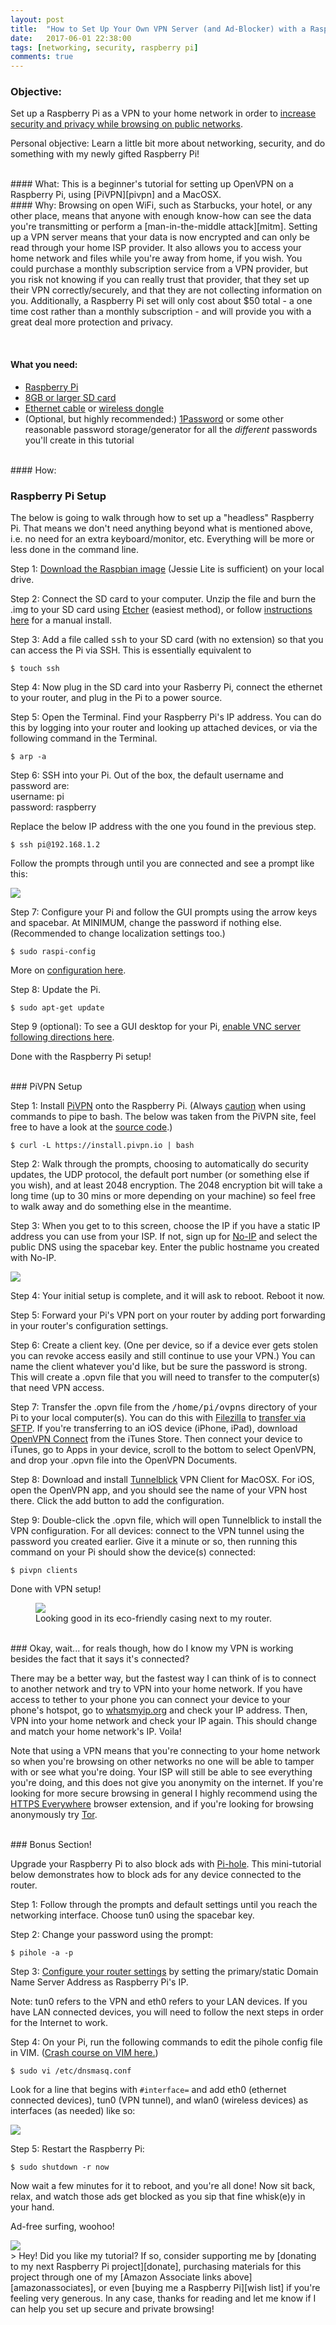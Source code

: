 ```yaml
---
layout: post
title:  "How to Set Up Your Own VPN Server (and Ad-Blocker) with a Raspberry Pi"
date:   2017-06-01 22:38:00
tags: [networking, security, raspberry pi]
comments: true
---
```



### Objective:
Set up a Raspberry Pi as a VPN to your home network in order to [increase security and privacy while browsing on public networks][wifi safety].

Personal objective: Learn a little bit more about networking, security, and do something with my newly gifted Raspberry Pi!


<br>
#### What:
This is a beginner's tutorial for setting up OpenVPN on a Raspberry Pi, using [PiVPN][pivpn] and a MacOSX.


<br>
#### Why:
Browsing on open WiFi, such as Starbucks, your hotel, or any other place, means that anyone with enough know-how can see the  data you're transmitting or perform a [man-in-the-middle attack][mitm]. Setting up a VPN server means that your data is now encrypted and can only be read through your home ISP provider. It also allows you to access your home network and files while you're away from home, if you wish. You could purchase a monthly subscription service from a VPN provider, but you risk not knowing if you can really trust that provider, that they set up their VPN correctly/securely, and that they are not collecting information on you. Additionally, a Raspberry Pi set will only cost about $50 total - a one time cost rather than a monthly subscription - and will provide you with a great deal more protection and privacy.


<br><a name="amazonassociates"></a>
#### What you need:
- [Raspberry Pi][pi]
- [8GB or larger SD card][sdcard]
- [Ethernet cable][ethernet] or [wireless dongle][wifi]
- (Optional, but highly recommended:) [1Password][1password] or some other reasonable password storage/generator for all the *different* passwords you'll create in this tutorial


<br>
#### How:


### Raspberry Pi Setup

The below is going to walk through how to set up a "headless" Raspberry Pi. That means we don't need anything beyond what is mentioned above, i.e. no need for an extra keyboard/monitor, etc. Everything will be more or less done in the command line.

Step 1: [Download the Raspbian image][raspbian] (Jessie Lite is sufficient) on your local drive.

Step 2: Connect the SD card to your computer. Unzip the file and burn the .img to your SD card using [Etcher][etcher] (easiest method), or follow [instructions here][burn-manually] for a manual install.

Step 3: Add a file called <kbd>ssh</kbd> to your SD card (with no extension) so that you can access the Pi via SSH. This is essentially equivalent to
```
$ touch ssh
```

Step 4: Now plug in the SD card into your Rasberry Pi, connect the ethernet to your router, and plug in the Pi to a power source.

Step 5: Open the Terminal. Find your Raspberry Pi's IP address. You can do this by logging into your router and looking up attached devices, or via the following command in the Terminal.

```
$ arp -a
```

Step 6: SSH into your Pi. Out of the box, the default username and password are:
<br>username: pi
<br>password: raspberry

Replace the below IP address with the one you found in the previous step.

```
$ ssh pi@192.168.1.2
```

Follow the prompts through until you are connected and see a prompt like this:

<img src="{{url}}/images/pivpn-pihole/pi-prompt.png" class="img-responsive center-block" />

Step 7: Configure your Pi and follow the GUI prompts using the arrow keys and spacebar. At MINIMUM, change the password if nothing else. (Recommended to change localization settings too.)

```
$ sudo raspi-config
```
More on [configuration here][piconfig].

Step 8: Update the Pi.

```
$ sudo apt-get update
```

Step 9 (optional): To see a GUI desktop for your Pi, [enable VNC server following directions here][vnc].

Done with the Raspberry Pi setup!


<br>
### PiVPN Setup

Step 1: Install [PiVPN][pivpn] onto the Raspberry Pi. (Always [caution][bash-caution] when using commands to pipe to bash. The below was taken from the PiVPN site, feel free to have a look at the [source code][pivpn-source].)

```
$ curl -L https://install.pivpn.io | bash
```

Step 2: Walk through the prompts, choosing to automatically do security updates, the UDP protocol, the default port number (or something else if you wish), and at least 2048 encryption. The 2048 encryption bit will take a long time (up to 30 mins or more depending on your machine) so feel free to walk away and do something else in the meantime.

Step 3: When you get to to this screen, choose the IP if you have a static IP address you can use from your ISP. If not, sign up for [No-IP][noip] and select the public DNS using the spacebar key. Enter the public hostname you created with No-IP.

<img src="{{url}}/images/pivpn-pihole/publicipdns.png" class="img-responsive center-block" />

Step 4: Your initial setup is complete, and it will ask to reboot. Reboot it now.

Step 5: Forward your Pi's VPN port on your router by adding port forwarding in your router's configuration settings.

Step 6: Create a client key. (One per device, so if a device ever gets stolen you can revoke access easily and still continue to use your VPN.) You can name the client whatever you'd like, but be sure the password is strong. This will create a .opvn file that you will need to transfer to the computer(s) that need VPN access.

Step 7: Transfer the .opvn file from the <kbd>/home/pi/ovpns</kbd> directory of your Pi to your local computer(s). You can do this with [Filezilla][filezilla] to [transfer via SFTP][sftp]. If you're transferring to an iOS device (iPhone, iPad), download [OpenVPN Connect][openvpn] from the iTunes Store. Then connect your device to iTunes, go to Apps in your device, scroll to the bottom to select OpenVPN, and drop your .opvn file into the OpenVPN Documents.

Step 8: Download and install [Tunnelblick][tunnelblick] VPN Client for MacOSX. For iOS, open the OpenVPN app, and you should see the name of your VPN host there. Click the add button to add the configuration.

Step 9: Double-click the .opvn file, which will open Tunnelblick to install the VPN configuration. For all devices: connect to the VPN tunnel using the password you created earlier. Give it a minute or so, then running this command on your Pi should show the device(s) connected:

```
$ pivpn clients
```

Done with VPN setup!


<figure class="figure">
  <img src="{{url}}/images/pivpn-pihole/pivpn-pihole.jpg" class="figure-img img-fluid center-block" />
  <figcaption class="figure-caption text-center">Looking good in its eco-friendly casing next to my router.</figcaption>
</figure>


<br>
### Okay, wait... for reals though, how do I know my VPN is working besides the fact that it says it's connected?

There may be a better way, but the fastest way I can think of is to connect to another network and try to VPN into your home network. If you have access to tether to your phone you can connect your device to your phone's hotspot, go to [whatsmyip.org][whatsmyip] and check your IP address. Then, VPN into your home network and check your IP again. This should change and match your home network's IP. Voila!

Note that using a VPN means that you're connecting to your home network so when you're browsing on other networks no one will be able to tamper with or see what you're doing. Your ISP will still be able to see everything you're doing, and this does not give you anonymity on the internet. If you're looking for more secure browsing in general I highly recommend using the [HTTPS Everywhere][https] browser extension, and if you're looking for browsing anonymously try [Tor][tor].


<br>
### Bonus Section!

Upgrade your Raspberry Pi to also block ads with [Pi-hole][pihole]. This mini-tutorial below demonstrates how to block ads for any device connected to the router.

Step 1: Follow through the prompts and default settings until you reach the networking interface. Choose tun0 using the spacebar key.


Step 2: Change your password using the prompt:

```
$ pihole -a -p
```

Step 3: [Configure your router settings][pihole router settings] by setting the primary/static Domain Name Server Address as Raspberry Pi's IP.

Note: tun0 refers to the VPN and eth0 refers to your LAN devices. If you have LAN connected devices, you will need to follow the next steps in order for the Internet to work.

Step 4: On your Pi, run the following commands to edit the pihole config file in VIM. ([Crash course on VIM here.][vim])

```
$ sudo vi /etc/dnsmasq.conf
```

Look for a line that begins with `#interface=` and add eth0 (ethernet connected devices), tun0 (VPN tunnel), and wlan0 (wireless devices) as interfaces (as needed) like so:

<img src="{{url}}/images/pivpn-pihole/pihole-interface.png" class="img-responsive center-block" />

Step 5: Restart the Raspberry Pi:

```
$ sudo shutdown -r now
```

Now wait a few minutes for it to reboot, and you're all done! Now sit back, relax, and watch those ads get blocked as you sip that fine whisk(e)y in your hand.

Ad-free surfing, woohoo!

<img src="{{url}}/images/pivpn-pihole/pihole-stats.png" class="img-responsive center-block" />


<br>
> Hey! Did you like my tutorial? If so, consider supporting me by [donating to my next Raspberry Pi project][donate], purchasing materials for this project through one of my [Amazon Associate links above][amazonassociates], or even [buying me a Raspberry Pi][wish list] if you're feeling very generous. In any case, thanks for reading and let me know if I can help you set up secure and private browsing!




[wifi safety]: https://www.youtube.com/watch?v=XcghUy-8VRA
[1password]: https://1password.com/
[raspbian]: https://www.raspberrypi.org/downloads/raspbian/
[pi]: https://www.amazon.com/gp/product/B01CD5VC92/ref=as_li_tl?ie=UTF8&camp=1789&creative=9325&creativeASIN=B01CD5VC92&linkCode=as2&tag=jttyeung-20&linkId=76a85cb2b5057513ccf3c6c3dac941f1
[sdcard]: https://www.amazon.com/gp/product/B00FM5E1EY/ref=as_li_tl?ie=UTF8&camp=1789&creative=9325&creativeASIN=B00FM5E1EY&linkCode=as2&tag=jttyeung-20&linkId=b4e902ec752c82dcb61e44b94a99cf93
[ethernet]: https://www.amazon.com/gp/product/B00EUHRLF6/ref=as_li_tl?ie=UTF8&camp=1789&creative=9325&creativeASIN=B00EUHRLF6&linkCode=as2&tag=jttyeung-20&linkId=614a28a0234af03cbae32d0fa8d828d5
[wifi]: https://www.amazon.com/gp/product/B003MTTJOY/ref=as_li_tl?ie=UTF8&camp=1789&creative=9325&creativeASIN=B003MTTJOY&linkCode=as2&tag=jttyeung-20&linkId=8d761115029308cba61364673d439ab7
[mitm]: https://en.wikipedia.org/wiki/Man-in-the-middle_attack
[etcher]: https://etcher.io/
[burn-manually]: https://www.raspberrypi.org/documentation/installation/installing-images/mac.md
[pivpn]: http://www.pivpn.io/
[piconfig]: https://www.raspberrypi.org/documentation/configuration/raspi-config.md
[vnc]: https://www.raspberrypi.org/documentation/remote-access/vnc/
[noip]: https://www.noip.com/
[pivpn-source]: https://github.com/pivpn/pivpn
[openvpn]: https://itunes.apple.com/us/app/openvpn-connect/id590379981?mt=8
[filezilla]: https://filezilla-project.org/
[sftp]: https://www.raspberrypi.org/documentation/remote-access/ssh/sftp.md
[tunnelblick]: https://tunnelblick.net/
[bash-caution]: https://pi-hole.net/2016/07/25/curling-and-piping-to-bash/
[whatsmyip]: http://www.whatsmyip.org/
[https]: https://www.eff.org/https-everywhere
[tor]: https://www.torproject.org/
[pihole]: https://pi-hole.net/
[pihole router settings]: https://discourse.pi-hole.net/t/how-do-i-configure-my-devices-to-use-pi-hole-as-their-dns-server/245
[vim]: http://www.openvim.com/
[donate]: https://www.paypal.me/jttyeung/5
[amazonassociates]: #amazonassociates
[wish list]: https://www.amazon.com/hz/wishlist/ls/1VDJ90JUGVEGY
